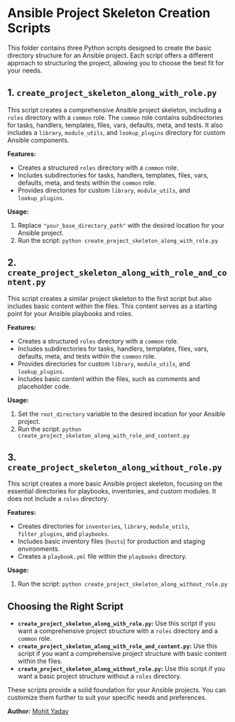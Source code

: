 # Ansible Project Skeleton Creation Scripts

This folder contains three Python scripts designed to create the basic directory structure for an Ansible project. Each script offers a different approach to structuring the project, allowing you to choose the best fit for your needs.

## 1. `create_project_skeleton_along_with_role.py`

This script creates a comprehensive Ansible project skeleton, including a `roles` directory with a `common` role. The `common` role contains subdirectories for tasks, handlers, templates, files, vars, defaults, meta, and tests. It also includes a `library`, `module_utils`, and `lookup_plugins` directory for custom Ansible components.

**Features:**

- Creates a structured `roles` directory with a `common` role.
- Includes subdirectories for tasks, handlers, templates, files, vars, defaults, meta, and tests within the `common` role.
- Provides directories for custom `library`, `module_utils`, and `lookup_plugins`.

**Usage:**

1. Replace `"your_base_directory_path"` with the desired location for your Ansible project.
2. Run the script: `python create_project_skeleton_along_with_role.py`

## 2. `create_project_skeleton_along_with_role_and_content.py`

This script creates a similar project skeleton to the first script but also includes basic content within the files. This content serves as a starting point for your Ansible playbooks and roles.

**Features:**

- Creates a structured `roles` directory with a `common` role.
- Includes subdirectories for tasks, handlers, templates, files, vars, defaults, meta, and tests within the `common` role.
- Provides directories for custom `library`, `module_utils`, and `lookup_plugins`.
- Includes basic content within the files, such as comments and placeholder code.

**Usage:**

1. Set the `root_directory` variable to the desired location for your Ansible project.
2. Run the script: `python create_project_skeleton_along_with_role_and_content.py`

## 3. `create_project_skeleton_along_without_role.py`

This script creates a more basic Ansible project skeleton, focusing on the essential directories for playbooks, inventories, and custom modules. It does not include a `roles` directory.

**Features:**

- Creates directories for `inventories`, `library`, `module_utils`, `filter_plugins`, and `playbooks`.
- Includes basic inventory files (`hosts`) for production and staging environments.
- Creates a `playbook.yml` file within the `playbooks` directory.

**Usage:**

1. Run the script: `python create_project_skeleton_along_without_role.py`

## Choosing the Right Script

- **`create_project_skeleton_along_with_role.py`:** Use this script if you want a comprehensive project structure with a `roles` directory and a `common` role.
- **`create_project_skeleton_along_with_role_and_content.py`:** Use this script if you want a comprehensive project structure with basic content within the files.
- **`create_project_skeleton_along_without_role.py`:** Use this script if you want a basic project structure without a `roles` directory.

These scripts provide a solid foundation for your Ansible projects. You can customize them further to suit your specific needs and preferences.

**Author:** [Mohit Yadav](mailto:mohitsw2202@gmail.com)
